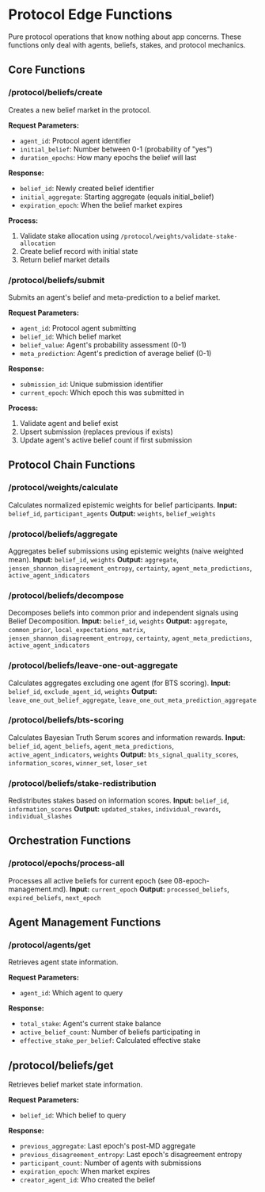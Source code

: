 # Protocol Edge Functions

Pure protocol operations that know nothing about app concerns. These functions only deal with agents, beliefs, stakes, and protocol mechanics.

## Core Functions

### /protocol/beliefs/create

Creates a new belief market in the protocol.

**Request Parameters:**
- `agent_id`: Protocol agent identifier
- `initial_belief`: Number between 0-1 (probability of "yes")
- `duration_epochs`: How many epochs the belief will last

**Response:**
- `belief_id`: Newly created belief identifier
- `initial_aggregate`: Starting aggregate (equals initial_belief)
- `expiration_epoch`: When the belief market expires

**Process:**
1. Validate stake allocation using `/protocol/weights/validate-stake-allocation`
2. Create belief record with initial state
3. Return belief market details

### /protocol/beliefs/submit

Submits an agent's belief and meta-prediction to a belief market.

**Request Parameters:**
- `agent_id`: Protocol agent submitting
- `belief_id`: Which belief market
- `belief_value`: Agent's probability assessment (0-1)
- `meta_prediction`: Agent's prediction of average belief (0-1)

**Response:**
- `submission_id`: Unique submission identifier
- `current_epoch`: Which epoch this was submitted in

**Process:**
1. Validate agent and belief exist
2. Upsert submission (replaces previous if exists)
3. Update agent's active belief count if first submission

## Protocol Chain Functions

### /protocol/weights/calculate
Calculates normalized epistemic weights for belief participants.
**Input:** `belief_id`, `participant_agents`
**Output:** `weights`, `belief_weights`

### /protocol/beliefs/aggregate
Aggregates belief submissions using epistemic weights (naive weighted mean).
**Input:** `belief_id`, `weights`
**Output:** `aggregate`, `jensen_shannon_disagreement_entropy`, `certainty`, `agent_meta_predictions`, `active_agent_indicators`

### /protocol/beliefs/decompose
Decomposes beliefs into common prior and independent signals using Belief Decomposition.
**Input:** `belief_id`, `weights`
**Output:** `aggregate`, `common_prior`, `local_expectations_matrix`, `jensen_shannon_disagreement_entropy`, `certainty`, `agent_meta_predictions`, `active_agent_indicators`

### /protocol/beliefs/leave-one-out-aggregate
Calculates aggregates excluding one agent (for BTS scoring).
**Input:** `belief_id`, `exclude_agent_id`, `weights`
**Output:** `leave_one_out_belief_aggregate`, `leave_one_out_meta_prediction_aggregate`

### /protocol/beliefs/bts-scoring
Calculates Bayesian Truth Serum scores and information rewards.
**Input:** `belief_id`, `agent_beliefs`, `agent_meta_predictions`, `active_agent_indicators`, `weights`
**Output:** `bts_signal_quality_scores`, `information_scores`, `winner_set`, `loser_set`

### /protocol/beliefs/stake-redistribution
Redistributes stakes based on information scores.
**Input:** `belief_id`, `information_scores`
**Output:** `updated_stakes`, `individual_rewards`, `individual_slashes`

## Orchestration Functions

### /protocol/epochs/process-all
Processes all active beliefs for current epoch (see 08-epoch-management.md).
**Input:** `current_epoch`
**Output:** `processed_beliefs`, `expired_beliefs`, `next_epoch`


## Agent Management Functions

### /protocol/agents/get
Retrieves agent state information.

**Request Parameters:**
- `agent_id`: Which agent to query

**Response:**
- `total_stake`: Agent's current stake balance
- `active_belief_count`: Number of beliefs participating in
- `effective_stake_per_belief`: Calculated effective stake

## /protocol/beliefs/get

Retrieves belief market state information.

**Request Parameters:**
- `belief_id`: Which belief to query

**Response:**
- `previous_aggregate`: Last epoch's post-MD aggregate
- `previous_disagreement_entropy`: Last epoch's disagreement entropy
- `participant_count`: Number of agents with submissions
- `expiration_epoch`: When market expires
- `creator_agent_id`: Who created the belief